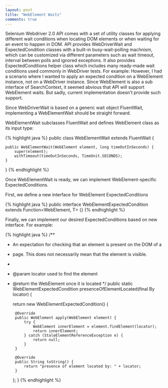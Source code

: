 ```yaml
---
layout: post
title: "WebElement Waits"
comments: true
---
```


Selenium Webdriver 2.0 API comes with a set of utility classes for applying different wait conditions when locating DOM elements or when waiting for an event to happen in DOM.
API provides WebDriverWait and ExpectedCondition classes with a built-in busy-wait-polling machnism, which can be customized via different parameters such as wait timeout, interval between polls and ignored exceptions. It also provides ExpectedConditions helper class which includes many ready-made wait conditions used commonly in WebDriver tests. For example:
However, I had a scenario where I wanted to apply an expected condition on a WebElement instance, not on a WebDriver instance. Since WebElement is also a sub interface of SearchContext, it seemed abvious that API will support WebElement waits. But sadly, current implementation doesn't provide such support.

Since WebDriverWait is based on a generic wait object FluentWait, implementing a WebElementWait should be straight forward.

WebElementWait subclasses FluentWait<T> and defines WebElement class as its input type:

{% highlight java %}
public class WebElementWait extends FluentWait<WebElement> {

    public WebElementWait(WebElement element, long timeOutInSeconds) {
        super(element);
        withTimeout(timeOutInSeconds, TimeUnit.SECONDS);
    }

}
{% endhighlight %}

Once WebElementWait is ready, we can implement WebElement-specific ExpectedConditions.

First, we define a new interface for WebElement ExpectedConditions

{% highlight java %}
public interface WebElementExpectedCondition<T> extends Function<WebElement, T> {}
{% endhighlight %}

Finally, we can implement our desired ExpectedConditions based on new interface. For example:

{% highlight java %}
/**
 * An expectation for checking that an element is present on the DOM of a
 * page. This does not necessarily mean that the element is visible.
 *
 * @param locator used to find the element
 * @return the WebElement once it is located
 */
public static WebElementExpectedCondition<WebElement> presenceOfElementLocated(final By locator) {
    
    return new WebElementExpectedCondition<WebElement>() {
        
        @Override
        public WebElement apply(WebElement element) {
            try {
                WebElement innerElement = element.findElement(locator);
                return innerElement;
            } catch (StaleElementReferenceException e) {
                return null;
            }
        }

        @Override
        public String toString() {
            return "presence of element located by: " + locator;
        }
    };
}
{% endhighlight %}
